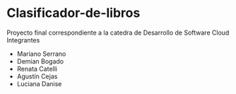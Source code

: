 # Clasificador-de-libros
Proyecto final correspondiente a la catedra de Desarrollo de Software Cloud
Integrantes 
- Mariano Serrano 
- Demian Bogado
- Renata Catelli
- Agustín Cejas
- Luciana Danise

